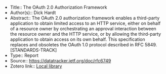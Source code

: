 - Title:: The OAuth 2.0 Authorization Framework
- Author(s):: Dick Hardt
- Abstract:: The OAuth 2.0 authorization framework enables a third-party application to obtain limited access to an HTTP service, either on behalf of a resource owner by orchestrating an approval interaction between the resource owner and the HTTP service, or by allowing the third-party application to obtain access on its own behalf. This specification replaces and obsoletes the OAuth 1.0 protocol described in RFC 5849. [STANDARDS-TRACK]
- Type:: Report
- Source:: https://datatracker.ietf.org/doc/rfc6749
- Zotero link:: [Local library](zotero://select/library/items/QMCUWFCL)
